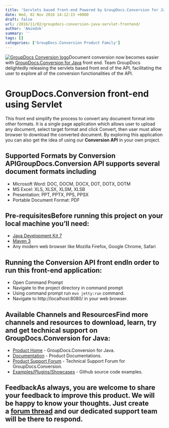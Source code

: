 ```yaml
---
title: 'Servlets based front-end Powered by GroupDocs.Conversion for Java'
date: Wed, 02 Nov 2016 14:12:15 +0000
draft: false
url: /2016/11/02/groupdocs-conversion-java-servlet-frontend/
author: 'Amindsk'
summary: ''
tags: []
categories: ['GroupDocs.Conversion Product Family']
---
```


[![GroupDocs Conversion logo](https://blog.groupdocs.com/wp-content/uploads/sites/4/2016/09/conversion.png)](https://blog.groupdocs.com/wp-content/uploads/sites/4/2016/09/conversion.png)Document conversion now becomes easier with [GroupDocs.Conversion for Java](http://www.groupdocs.com/java/document-conversion-library) front end. Team GroupDocs delightedly releasing the servlets based front end of the API, facilitating the user to explore all of the conversion functionalities of the API.

# GroupDocs.Conversion front-end using Servlet

This front end simplify the process to convert any document format into other formats. It is a single page application which allows user to upload any document, select target format and click Convert, then user must allow browser to download the converted document. By exploring this application you can also get the idea of using our **Conversion API** in your own project.

## Supported Formats by Conversion APIGroupDocs.Conversion API supports several document formats including

*   Microsoft Word: DOC, DOCM, DOCX, DOT, DOTX, DOTM
*   MS Excel: XLS, XLSX, XLSM, XLSB
*   Presentation: PPT, PPTX, PPS, PPSX
*   Portable Document Format: PDF

## Pre-requisitesBefore running this project on your local machine you’ll need:

*   [Java Development Kit 7](http://www.oracle.com/technetwork/java/javase/downloads/index.html)
*   [Maven 3](https://maven.apache.org/download.cgi)
*   Any modern web browser like Mozilla Firefox, Google Chrome, Safari

## Running the Conversion API front endIn order to run this front-end application:

*   Open Command Prompt
*   Navigate to the project directory in command prompt
*   Using command prompt run `mvn jetty:run` command.
*   Navigate to http://localhost:8080/ in your web browser.

## Available Channels and ResourcesFind more channels and resources to download, learn, try and get technical support on **GroupDocs.Conversion for Java:**

*   [Product Home](http://www.groupdocs.com/java/document-conversion-library) - GroupDocs.Conversion for Java.
*   [Documentation](http://www.groupdocs.com/docs/display/conversionjava/Home) - Product Documentations.
*   [Product Support Forum](http://groupdocs.com/Community/forums/groupdocs.conversion-product-family/7/showforum.aspx) - Technical Support Forum for GroupDocs.Conversion.
*   [Examples/Plugins/Showcases](https://github.com/groupdocs-conversion/GroupDocs.conversion-for-Java) - Github source code examples.

## FeedbackAs always, you are welcome to share your feedback to improve this product. We will be happy to know your thoughts. Just create a [forum thread](http://groupdocs.com/Community/forums/groupdocs.conversion-product-family/7/showforum.aspx) and our dedicated support team will be there to respond.




